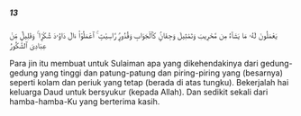 ##### 13

<span class="ayah">يَعْمَلُونَ لَهُۥ مَا يَشَآءُ مِن مَّحَٰرِيبَ وَتَمَٰثِيلَ وَجِفَانٍۢ كَٱلْجَوَابِ وَقُدُورٍۢ رَّاسِيَٰتٍ ۚ ٱعْمَلُوٓا۟ ءَالَ دَاوُۥدَ شُكْرًۭا ۚ وَقَلِيلٌۭ مِّنْ عِبَادِىَ ٱلشَّكُورُ</span>

<span class="ayah_translation">Para jin itu membuat untuk Sulaiman apa yang dikehendakinya dari gedung-gedung yang tinggi dan patung-patung dan piring-piring yang (besarnya) seperti kolam dan periuk yang tetap (berada di atas tungku). Bekerjalah hai keluarga Daud untuk bersyukur (kepada Allah). Dan sedikit sekali dari hamba-hamba-Ku yang berterima kasih.</span>
